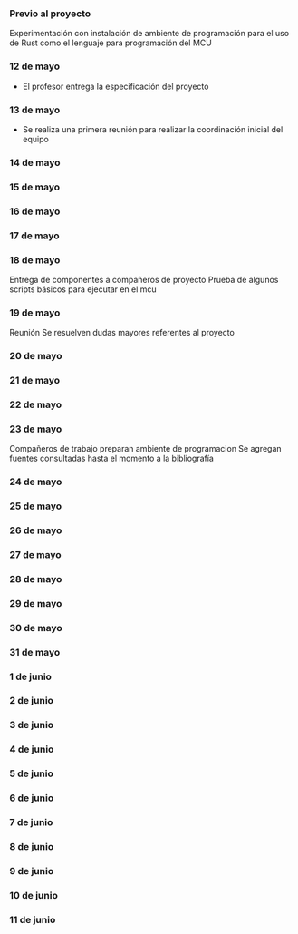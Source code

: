 ### Previo al proyecto

Experimentación con instalación de ambiente de programación para el uso de Rust como el lenguaje para programación del MCU

### 12 de mayo

- El profesor entrega la especificación del proyecto

### 13 de mayo

- Se realiza una primera reunión para realizar la coordinación inicial del equipo

### 14 de mayo

### 15 de mayo

### 16 de mayo

### 17 de mayo

### 18 de mayo

Entrega de componentes a compañeros de proyecto
Prueba de algunos scripts básicos para ejecutar en el mcu

### 19 de mayo

Reunión
Se resuelven dudas mayores referentes al proyecto

### 20 de mayo


### 21 de mayo

### 22 de mayo

### 23 de mayo

Compañeros de trabajo preparan ambiente de programacion
Se agregan fuentes consultadas hasta el momento a la bibliografía

### 24 de mayo

### 25 de mayo

### 26 de mayo

### 27 de mayo

### 28 de mayo

### 29 de mayo

### 30 de mayo

### 31 de mayo

### 1 de junio

### 2 de junio

### 3 de junio

### 4 de junio

### 5 de junio

### 6 de junio

### 7 de junio

### 8 de junio

### 9 de junio

### 10 de junio

### 11 de junio


